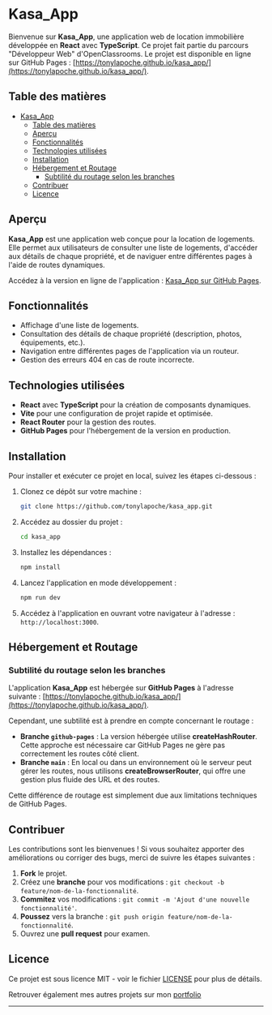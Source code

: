 # Kasa_App

Bienvenue sur **Kasa_App**, une application web de location immobilière développée en **React** avec **TypeScript**. Ce projet fait partie du parcours "Développeur Web" d'OpenClassrooms. Le projet est disponible en ligne sur GitHub Pages : [https://tonylapoche.github.io/kasa_app/](https://tonylapoche.github.io/kasa_app/).

## Table des matières

- [Kasa\_App](#kasa_app)
  - [Table des matières](#table-des-matières)
  - [Aperçu](#aperçu)
  - [Fonctionnalités](#fonctionnalités)
  - [Technologies utilisées](#technologies-utilisées)
  - [Installation](#installation)
  - [Hébergement et Routage](#hébergement-et-routage)
    - [Subtilité du routage selon les branches](#subtilité-du-routage-selon-les-branches)
  - [Contribuer](#contribuer)
  - [Licence](#licence)

## Aperçu

**Kasa_App** est une application web conçue pour la location de logements. Elle permet aux utilisateurs de consulter une liste de logements, d'accéder aux détails de chaque propriété, et de naviguer entre différentes pages à l'aide de routes dynamiques.

Accédez à la version en ligne de l'application : [Kasa_App sur GitHub Pages](https://tonylapoche.github.io/kasa_app/).

## Fonctionnalités

- Affichage d'une liste de logements.
- Consultation des détails de chaque propriété (description, photos, équipements, etc.).
- Navigation entre différentes pages de l'application via un routeur.
- Gestion des erreurs 404 en cas de route incorrecte.

## Technologies utilisées

- **React** avec **TypeScript** pour la création de composants dynamiques.
- **Vite** pour une configuration de projet rapide et optimisée.
- **React Router** pour la gestion des routes.
- **GitHub Pages** pour l'hébergement de la version en production.

## Installation

Pour installer et exécuter ce projet en local, suivez les étapes ci-dessous :

1. Clonez ce dépôt sur votre machine :

   ```bash
   git clone https://github.com/tonylapoche/kasa_app.git
   ```

2. Accédez au dossier du projet :

   ```bash
   cd kasa_app
   ```

3. Installez les dépendances :

   ```bash
   npm install
   ```

4. Lancez l'application en mode développement :

   ```bash
   npm run dev
   ```

5. Accédez à l'application en ouvrant votre navigateur à l'adresse : `http://localhost:3000`.

## Hébergement et Routage

### Subtilité du routage selon les branches

L'application **Kasa_App** est hébergée sur **GitHub Pages** à l'adresse suivante : [https://tonylapoche.github.io/kasa_app/](https://tonylapoche.github.io/kasa_app/).

Cependant, une subtilité est à prendre en compte concernant le routage :

- **Branche `github-pages`** : La version hébergée utilise **createHashRouter**. Cette approche est nécessaire car GitHub Pages ne gère pas correctement les routes côté client.
- **Branche `main`** : En local ou dans un environnement où le serveur peut gérer les routes, nous utilisons **createBrowserRouter**, qui offre une gestion plus fluide des URL et des routes.

Cette différence de routage est simplement due aux limitations techniques de GitHub Pages.

## Contribuer

Les contributions sont les bienvenues ! Si vous souhaitez apporter des améliorations ou corriger des bugs, merci de suivre les étapes suivantes :

1. **Fork** le projet.
2. Créez une **branche** pour vos modifications : `git checkout -b feature/nom-de-la-fonctionnalité`.
3. **Commitez** vos modifications : `git commit -m 'Ajout d'une nouvelle fonctionnalité'`.
4. **Poussez** vers la branche : `git push origin feature/nom-de-la-fonctionnalité`.
5. Ouvrez une **pull request** pour examen.

## Licence

Ce projet est sous licence MIT - voir le fichier [LICENSE](LICENSE) pour plus de détails.

Retrouver également mes autres projets sur mon [portfolio](https://antoineterrade.com)

---